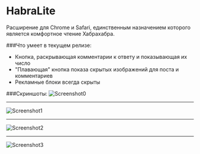 # HabraLite
Расширение для Chrome и Safari, единственным назначением которого является комфортное чтение Хабрахабра.

###Что умеет в текущем релизе:

* Кнопка, раскрывающая комментарии к ответу и показывающая их число
* "Плавающая" кнопка показа скрытых изображений для поста и комментариев
* Рекламные блоки всегда скрыты

###Скриншоты:
![Screenshot0](http://lite.glebcha.ru/img/wascomments.png "Screenshot0")
* * *
![Screenshot1](http://lite.glebcha.ru/img/iscomments.png "Screenshot1")
* * *
![Screenshot2](http://lite.glebcha.ru/img/wasimg.png "Screenshot2")
* * *
![Screenshot3](http://lite.glebcha.ru/img/isimg.png "Screenshot3")

